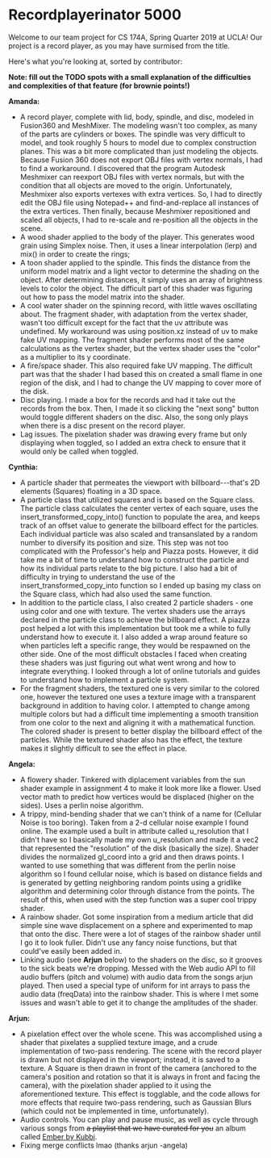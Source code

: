 # Recordplayerinator 5000

Welcome to our team project for CS 174A, Spring Quarter 2019 at UCLA!
Our project is a record player, as you may have surmised from the title.

Here's what you're looking at, sorted by contributor:

**Note: fill out the TODO spots with a small explanation of the difficulties and complexities of that feature (for brownie points!)**

**Amanda:**

* A record player, complete with lid, body, spindle, and disc, modeled in Fusion360 and MeshMixer. The modeling wasn't too complex, as many of the parts are cylinders or boxes. The spindle was very difficult to model, and took roughly 5 hours to model due to complex construction planes. This was a bit more complicated than just modeling the objects. Because Fusion 360 does not export OBJ files with vertex normals, I had to find a workaround. I discovered that the program Autodesk Meshmixer can reexport OBJ files with vertex normals, but with the condition that all objects are moved to the origin. Unfortunately, Meshmixer also exports vertexes with extra vertices. So, I had to directly edit the OBJ file using Notepad++ and find-and-replace all instances of the extra vertices. Then finally, because Meshmixer repositioned and scaled all objects, I had to re-scale and re-position all the objects in the scene. 
* A wood shader applied to the body of the player. This generates wood grain using Simplex noise. Then, it uses a linear interpolation (lerp) and mix() in order to create the rings;
* A toon shader applied to the spindle. This finds the distance from the uniform model matrix and a light vector to determine the shading on the object. After determining distances, it simply uses an array of brightness levels to color the object. The difficult part of this shader was figuring out how to pass the model matrix into the shader. 
* A cool water shader on the spinning record, with little waves oscillating about. The fragment shader, with adaptation from the vertex shader, wasn't too difficult except for the fact that the uv attribute was undefined. My workaround was using position.xz instead of uv to make fake UV mapping. The fragment shader performs most of the same calculations as the vertex shader, but the vertex shader uses the "color" as a multiplier to its y coordinate. 
* A fire/space shader. This also required fake UV mapping. The difficult part was that the shader I had based this on created a small flame in one region of the disk, and I had to change the UV mapping to cover more of the disk. 
* Disc playing. I made a box for the records and had it take out the records from the box. Then, I made it so clicking the "next song" button would toggle different shaders on the disc. Also, the song only plays when there is a disc present on the record player. 
* Lag issues. The pixelation shader was drawing every frame but only displaying when toggled, so I added an extra check to ensure that it would only be called when toggled. 

**Cynthia:**

* A particle shader that permeates the viewport with billboard---that's 2D elements (Squares) floating in a 3D space. 
* A particle class that utilized squares and is based on the Square class. The particle class calculates the center vertex of each square, uses the insert_transformed_copy_into() function to populate the area, and keeps track of an offset value to generate the billboard effect for the particles. Each individual particle was also scaled and transanslated by a random number to diversify its position and size. This step was not too complicated with the Professor's help and Piazza posts. However, it did take me a bit of time to understand how to construct the particle and how its individual parts relate to the big picture. I also had a bit of difficulty in trying to understand the use of the insert_transformed_copy_into function so I ended up basing my class on the Square class, which had also used the same function.
* In addition to the particle class, I also created 2 particle shaders - one using color and one with texture. The vertex shaders use the arrays declared in the particle class to achieve the billboard effect. A piazza post helped a lot with this implementation but took me a while to fully understand how to execute it. I also added a wrap around feature so when particles left a specific range, they would be respawned on the other side. One of the most difficult obstacles I faced when creating these shaders was just figuring out what went wrong and how to integrate everything. I looked through a lot of online tutorials and guides to understand how to implement a particle system. 
* For the fragment shaders, the textured one is very similar to the colored one, however the textured one uses a texture image with a transparent background in addition to having color. I attempted to change among multiple colors but had a difficult time implementing a smooth transition from one color to the next and aligning it with a mathematical function. The colored shader is present to better display the billboard effect of the particles. While the textured shader also has the effect, the texture makes it slightly difficult to see the effect in place.

**Angela:**

* A flowery shader. Tinkered with diplacement variables from the sun shader example in assignment 4 to make it look more like a flower. Used vector math to predict how vertices would be displaced (higher on the sides). Uses a perlin noise algorithm. 
* A trippy, mind-bending shader that we can't think of a name for (Cellular Noise is too boring). Taken from a 2-d cellular noise example I found online. The example used a built in attribute called u_resolution that I didn't have so I basically made my own u_resolution and made it a vec2 that represented the "resolution" of the disk (basically the size). Shader divides the normalized gl_coord into a grid and then draws points. I wanted to use something that was different from the perlin noise algorithm so I found cellular noise, which is based on distance fields and is generated by getting neighboring random points using a gridlike algorithm and determining color through distance from the points. The result of this, when used with the step function was a super cool trippy shader. 
* A rainbow shader. Got some inspiration from a medium article that did simple sine wave displacement on a sphere and experimented to map that onto the disc. There were a lot of stages of the rainbow shader until I go it to look fuller. Didn't use any fancy noise functions, but that could've easily been added in.
* Linking audio (see **Arjun** below) to the shaders on the disc, so it grooves to the sick beats we're dropping.
Messed with the Web audio API to fill audio buffers (pitch and volume) with audio data from the songs arjun played. Then used a special type of uniform for int arrays to pass the audio data (freqData) into the rainbow shader. This is where I met some issues and wasn't able to get it to change the amplitudes of the shader. 

**Arjun:**

* A pixelation effect over the whole scene. This was accomplished using a shader that pixelates a supplied texture image, and a crude implementation of two-pass rendering. The scene with the record player is drawn but not displayed in the viewport; instead, it is saved to a texture. A Square is then drawn in front of the camera (anchored to the camera's position and rotation so that it is always in front and facing the camera), with the pixelation shader applied to it using the aforementioned texture. This effect is togglable, and the code allows for more effects that require two-pass rendering, such as Gaussian Blurs (which could not be implemented in time, unfortunately).
* Audio controls. You can play and pause music, as well as cycle through various songs from ~~a playlist that we have curated for you~~ an album called [Ember by Kubbi](https://open.spotify.com/album/45IjAJ7REqGA1zXZe5we4w?si=dQvLSj5YSMWZXqoNp_JSDg).
* Fixing merge conflicts lmao (thanks arjun -angela)
